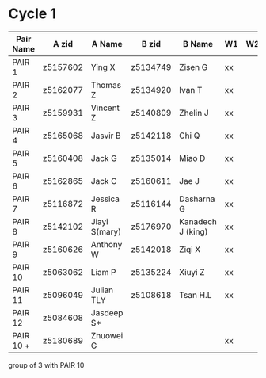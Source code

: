 # Cycle 1

| Pair Name | A zid   | A Name      | B zid    | B Name          | W1 | W2 | W3 | 
| --------- | --------|------------ | ---------|---------------- | -- | -- | -- | 
| PAIR 1    | z5157602|Ying X       | z5134749 |Zisen G          | xx |    |    |
| PAIR 2    | z5162077|Thomas Z     | z5134920 |Ivan T           | xx |    |    |
| PAIR 3    | z5159931|Vincent Z    | z5140809 |Zhelin J         | xx |    |    |
| PAIR 4    | z5165068|Jasvir B     | z5142118 |Chi Q            | xx |    |    |
| PAIR 5    | z5160408|Jack G       | z5135014 |Miao D           | xx |    |    |
| PAIR 6    | z5162865|Jack C       | z5160611 |Jae J            | xx |    |    |
| PAIR 7    | z5116872|Jessica R    | z5116144 |Dasharna G       | xx |    |    |
| PAIR 8    | z5142102|Jiayi S(mary)| z5176970 |Kanadech J (king)| xx |    |    |
| PAIR 9    | z5160626|Anthony W    | z5142018 |Ziqi X           | xx |    |    |
| PAIR 10   | z5063062|Liam P       | z5135224 |Xiuyi Z          | xx |    |    |
| PAIR 11   | z5096049|Julian TLY   | z5108618 |Tsan H.L         | xx |    |    |
| PAIR 12   | z5084608|Jasdeep S*   |          |                 |    |    |    |
| PAIR 10 + | z5180689|Zhuowei G    |          |                 | xx |    |    |

group of 3 with PAIR 10

